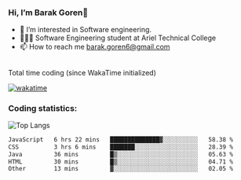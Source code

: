 ###  Hi, I’m Barak Goren👋
- 👀 I’m interested in Software engineering.
- 👨🏼‍🎓 Software Engineering student at Ariel Technical College
- 📫 How to reach me barak.goren6@gmail.com
##
Total time coding (since WakaTime initialized)

[![wakatime](https://wakatime.com/badge/user/5cc5ec80-a806-4ca2-a704-db29274e48cd.svg)](https://wakatime.com/@5cc5ec80-a806-4ca2-a704-db29274e48cd)

   
### Coding statistics:

![Top Langs](https://github-readme-stats.vercel.app/api/top-langs/?username=barakgoren&layout=compact&langs_count=30&exclude_repo=ML_learning&line_height=25)


<!--START_SECTION:waka-->

```txt
JavaScript   6 hrs 22 mins   ██████████████▓░░░░░░░░░░   58.38 %
CSS          3 hrs 6 mins    ███████░░░░░░░░░░░░░░░░░░   28.39 %
Java         36 mins         █▒░░░░░░░░░░░░░░░░░░░░░░░   05.63 %
HTML         30 mins         █▒░░░░░░░░░░░░░░░░░░░░░░░   04.71 %
Other        13 mins         ▓░░░░░░░░░░░░░░░░░░░░░░░░   02.05 %
```

<!--END_SECTION:waka-->

<!---
barakgoren/barakgoren is a ✨ special ✨ repository because its `README.md` (this file) appears on your GitHub profile.
You can click the Preview link to take a look at your changes.
--->
